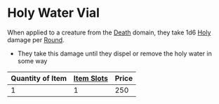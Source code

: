 # Holy Water Vial
When applied to a creature from the [Death](../../../../../Magic/Spell%20Domains/Death.md) domain, they take 1d6 [Holy](../../../../../Damage%20Types/Holy.md) damage per [Round](../../../../../Game%20Procedures/Round.md).
- They take this damage until they dispel or remove the holy water in some way

| Quantity of Item | [Item Slots](../../../../../Player%20Characters/Derived%20Statistics/Item%20Slots.md) | Price |
| ---------------- | ------------------------------------------------------------------------------------- | ----- |
| 1                | 1                                                                                     | 250   |
